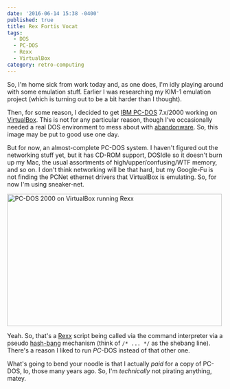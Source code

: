 ```yaml
---
date: '2016-06-14 15:38 -0400'
published: true
title: Rex Fortis Vocat
tags:
  - DOS
  - PC-DOS
  - Rexx
  - VirtualBox
category: retro-computing
---
```

So, I'm home sick from work today and, as one does, I'm idly playing around with some emulation stuff. Earlier I was researching my KIM-1 emulation project (which is turning out to be a bit harder than I thought).

Then, for some reason, I decided to get [IBM PC-DOS](https://en.wikipedia.org/wiki/IBM_PC_DOS) 7.x/2000 working on [VirtualBox](https://www.virtualbox.org/). This is not for any particular reason, though I've occasionally needed a real DOS environment to mess about with [abandonware](https://en.wikipedia.org/wiki/Abandonware). So, this image may be put to good use one day.

But for now, an almost-complete PC-DOS system. I haven't figured out the networking stuff yet, but it has CD-ROM support, DOSIdle so it doesn't burn up my Mac, the usual assortments of high/upper/confusing/WTF memory, and so on. I don't think networking will be that hard, but my Google-Fu is not finding the PCNet ethernet drivers that VirtualBox is emulating. So, for now I'm using sneaker-net.

<a data-flickr-embed="true"  href="https://www.flickr.com/photos/clvrmnky/27674314215/in/datetaken-public/" title="PC-DOS 2000 on VirtualBox running Rexx"><img src="https://c8.staticflickr.com/8/7117/27674314215_fc8807cc6d.jpg" width="500" height="307" alt="PC-DOS 2000 on VirtualBox running Rexx"></a><script async src="//embedr.flickr.com/assets/client-code.js" charset="utf-8"></script>

Yeah. So, that's a [Rexx](https://en.wikipedia.org/wiki/Rexx) script being called via the command interpreter via a pseudo [hash-bang](https://en.wikipedia.org/wiki/Shebang_%28Unix%29) mechanism (think of `/* ... */` as the shebang line). There's a reason I liked to run _PC_-DOS instead of that other one.

What's going to bend your noodle is that I actually _paid_ for a copy of PC-DOS, lo, those many years ago. So, I'm _technically_ not pirating anything, matey.
